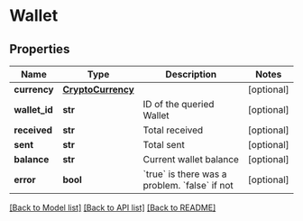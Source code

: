 # Wallet

## Properties
Name | Type | Description | Notes
------------ | ------------- | ------------- | -------------
**currency** | [**CryptoCurrency**](CryptoCurrency.md) |  | [optional] 
**wallet_id** | **str** | ID of the queried Wallet | [optional] 
**received** | **str** | Total received | [optional] 
**sent** | **str** | Total sent | [optional] 
**balance** | **str** | Current wallet balance | [optional] 
**error** | **bool** | &#x60;true&#x60; is there was a problem. &#x60;false&#x60; if not  | [optional] 

[[Back to Model list]](../README.md#documentation-for-models) [[Back to API list]](../README.md#documentation-for-api-endpoints) [[Back to README]](../README.md)



